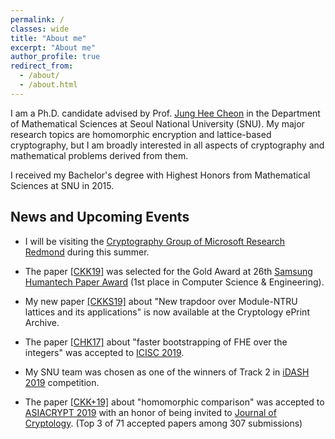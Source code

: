 ```yaml
---
permalink: /
classes: wide
title: "About me"
excerpt: "About me"
author_profile: true
redirect_from: 
  - /about/
  - /about.html
---
```


I am a Ph.D. candidate advised by Prof. [Jung Hee Cheon](http://www.math.snu.ac.kr/~jhcheon/xe2/) in the Department of Mathematical Sciences at Seoul National University (SNU).
My major research topics are homomorphic encryption and lattice-based cryptography, but I am broadly interested in all aspects of cryptography and mathematical problems derived from them. 

I received my Bachelor's degree with Highest Honors from Mathematical Sciences at SNU in 2015.


## News and Upcoming Events

- I will be visiting the [Cryptography Group of Microsoft Research Redmond](https://www.microsoft.com/en-us/research/group/cryptography-research/) during this summer.

- The paper [[CKK19]](https://eprint.iacr.org/2019/1234.pdf) was selected for the Gold Award at 26th [Samsung Humantech Paper Award](https://humantech.samsung.com/) (1st place in Computer Science & Engineering).

- My new paper [[CKKS19]](https://eprint.iacr.org/2019/1468.pdf) about "New trapdoor over Module-NTRU lattices and its applications" is now available at the Cryptology ePrint Archive.

- The paper [[CHK17]](https://eprint.iacr.org/2017/079.pdf) about "faster bootstrapping of FHE over the integers" was accepted to [ICISC 2019](http://www.icisc.org/).

- My SNU team was chosen as one of the winners of Track 2 in [iDASH 2019](http://www.humangenomeprivacy.org/2019/) competition.

- The paper [[CKK+19]](https://eprint.iacr.org/2019/417.pdf) about "homomorphic comparison" was accepted to [ASIACRYPT 2019](https://asiacrypt.iacr.org/2019/) with an honor of being invited to [Journal of Cryptology](https://www.iacr.org/jofc/). (Top 3 of 71 accepted papers among 307 submissions)



